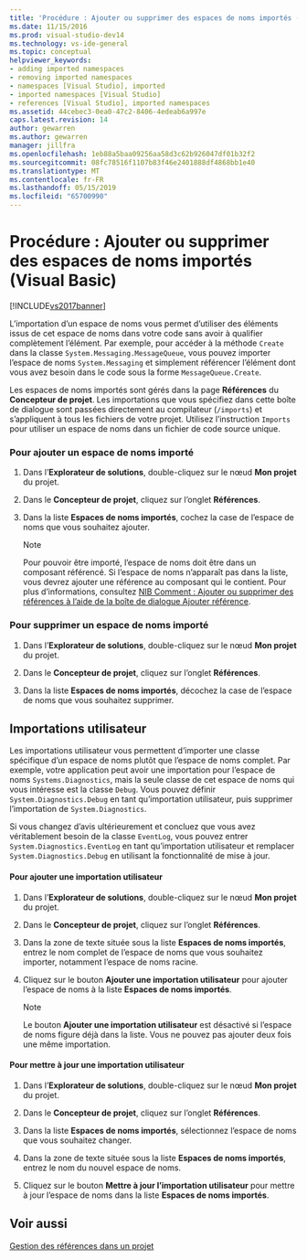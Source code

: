 ```yaml
---
title: 'Procédure : Ajouter ou supprimer des espaces de noms importés (Visual Basic) | Microsoft Docs'
ms.date: 11/15/2016
ms.prod: visual-studio-dev14
ms.technology: vs-ide-general
ms.topic: conceptual
helpviewer_keywords:
- adding imported namespaces
- removing imported namespaces
- namespaces [Visual Studio], imported
- imported namespaces [Visual Studio]
- references [Visual Studio], imported namespaces
ms.assetid: 44cebec3-0ea0-47c2-8406-4edeab6a997e
caps.latest.revision: 14
author: gewarren
ms.author: gewarren
manager: jillfra
ms.openlocfilehash: 1eb88a5baa09256aa58d3c62b926047df01b32f2
ms.sourcegitcommit: 08fc78516f1107b83f46e2401888df4868bb1e40
ms.translationtype: MT
ms.contentlocale: fr-FR
ms.lasthandoff: 05/15/2019
ms.locfileid: "65700990"
---
```

# <a name="how-to-add-or-remove-imported-namespaces-visual-basic"></a>Procédure : Ajouter ou supprimer des espaces de noms importés (Visual Basic)
[!INCLUDE[vs2017banner](../includes/vs2017banner.md)]

L’importation d’un espace de noms vous permet d’utiliser des éléments issus de cet espace de noms dans votre code sans avoir à qualifier complètement l’élément. Par exemple, pour accéder à la méthode `Create` dans la classe `System.Messaging.MessageQueue`, vous pouvez importer l’espace de noms `System.Messaging` et simplement référencer l’élément dont vous avez besoin dans le code sous la forme `MessageQueue.Create`.  
  
 Les espaces de noms importés sont gérés dans la page **Références** du **Concepteur de projet**. Les importations que vous spécifiez dans cette boîte de dialogue sont passées directement au compilateur (`/imports`) et s’appliquent à tous les fichiers de votre projet. Utilisez l’instruction `Imports` pour utiliser un espace de noms dans un fichier de code source unique.  
  
### <a name="to-add-an-imported-namespace"></a>Pour ajouter un espace de noms importé  
  
1. Dans l’**Explorateur de solutions**, double-cliquez sur le nœud **Mon projet** du projet.  
  
2. Dans le **Concepteur de projet**, cliquez sur l’onglet **Références**.  
  
3. Dans la liste **Espaces de noms importés**, cochez la case de l’espace de noms que vous souhaitez ajouter.  
  
    > [!NOTE]
    > Pour pouvoir être importé, l’espace de noms doit être dans un composant référencé. Si l’espace de noms n’apparaît pas dans la liste, vous devrez ajouter une référence au composant qui le contient. Pour plus d’informations, consultez [NIB Comment : Ajouter ou supprimer des références à l’aide de la boîte de dialogue Ajouter référence](https://msdn.microsoft.com/3bd75d61-f00c-47c0-86a2-dd1f20e231c9).  
  
### <a name="to-remove-an-imported-namespace"></a>Pour supprimer un espace de noms importé  
  
1. Dans l’**Explorateur de solutions**, double-cliquez sur le nœud **Mon projet** du projet.  
  
2. Dans le **Concepteur de projet**, cliquez sur l’onglet **Références**.  
  
3. Dans la liste **Espaces de noms importés**, décochez la case de l’espace de noms que vous souhaitez supprimer.  
  
## <a name="user-imports"></a>Importations utilisateur  
 Les importations utilisateur vous permettent d’importer une classe spécifique d’un espace de noms plutôt que l’espace de noms complet. Par exemple, votre application peut avoir une importation pour l’espace de noms `Systems.Diagnostics`, mais la seule classe de cet espace de noms qui vous intéresse est la classe `Debug`. Vous pouvez définir `System.Diagnostics.Debug` en tant qu’importation utilisateur, puis supprimer l’importation de `System.Diagnostics`.  
  
 Si vous changez d’avis ultérieurement et concluez que vous avez véritablement besoin de la classe `EventLog`, vous pouvez entrer `System.Diagnostics.EventLog` en tant qu’importation utilisateur et remplacer `System.Diagnostics.Debug` en utilisant la fonctionnalité de mise à jour.  
  
#### <a name="to-add-a-user-import"></a>Pour ajouter une importation utilisateur  
  
1. Dans l’**Explorateur de solutions**, double-cliquez sur le nœud **Mon projet** du projet.  
  
2. Dans le **Concepteur de projet**, cliquez sur l’onglet **Références**.  
  
3. Dans la zone de texte située sous la liste **Espaces de noms importés**, entrez le nom complet de l’espace de noms que vous souhaitez importer, notamment l’espace de noms racine.  
  
4. Cliquez sur le bouton **Ajouter une importation utilisateur** pour ajouter l’espace de noms à la liste **Espaces de noms importés**.  
  
    > [!NOTE]
    > Le bouton **Ajouter une importation utilisateur** est désactivé si l’espace de noms figure déjà dans la liste. Vous ne pouvez pas ajouter deux fois une même importation.  
  
#### <a name="to-update-a-user-import"></a>Pour mettre à jour une importation utilisateur  
  
1. Dans l’**Explorateur de solutions**, double-cliquez sur le nœud **Mon projet** du projet.  
  
2. Dans le **Concepteur de projet**, cliquez sur l’onglet **Références**.  
  
3. Dans la liste **Espaces de noms importés**, sélectionnez l’espace de noms que vous souhaitez changer.  
  
4. Dans la zone de texte située sous la liste **Espaces de noms importés**, entrez le nom du nouvel espace de noms.  
  
5. Cliquez sur le bouton **Mettre à jour l’importation utilisateur** pour mettre à jour l’espace de noms dans la liste **Espaces de noms importés**.  
  
## <a name="see-also"></a>Voir aussi  
 [Gestion des références dans un projet](../ide/managing-references-in-a-project.md)

